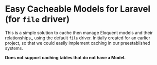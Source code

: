 # Easy Cacheable Models for Laravel (for ```file``` driver)

This is a simple solution to cache then manage Eloquent models and their relationships,, using the default ```file``` driver.
Initially created for an earlier project, so that we could easily implement caching in our preestablished systems.


**Does not support caching tables that do not have a Model.**